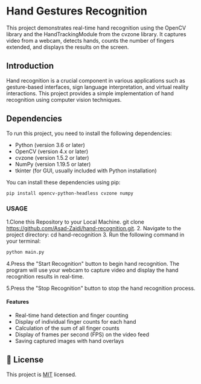 # Hand Gestures Recognition

This project demonstrates real-time hand recognition using the OpenCV library and the HandTrackingModule from the cvzone library. It captures video from a webcam, detects hands, counts the number of fingers extended, and displays the results on the screen.

## Introduction

Hand recognition is a crucial component in various applications such as gesture-based interfaces, sign language interpretation, and virtual reality interactions. This project provides a simple implementation of hand recognition using computer vision techniques.

## Dependencies

To run this project, you need to install the following dependencies:

- Python (version 3.6 or later)
- OpenCV (version 4.x or later)
- cvzone (version 1.5.2 or later)
- NumPy (version 1.19.5 or later)
- tkinter (for GUI, usually included with Python installation)

You can install these dependencies using pip:

```bash
pip install opencv-python-headless cvzone numpy
```

### USAGE

1.Clone this Repository to your Local Machine.
    git clone <https://github.com/Asad-Zaidi/hand-recognition.git>.
2. Navigate to the project directory:
    cd hand-recognition
3. Run the following command in your terminal:

```bash
python main.py
```

4.Press the "Start Recognition" button to begin hand recognition. The program will use your webcam to capture video and display the hand recognition results in real-time.

5.Press the "Stop Recognition" button to stop the hand recognition process.

#### Features

- Real-time hand detection and finger counting
- Display of individual finger counts for each hand
- Calculation of the sum of all finger counts
- Display of frames per second (FPS) on the video feed
- Saving captured images with hand overlays

## 📝 License <a name="license"></a>

This project is [MIT](./LICENSE) licensed.
